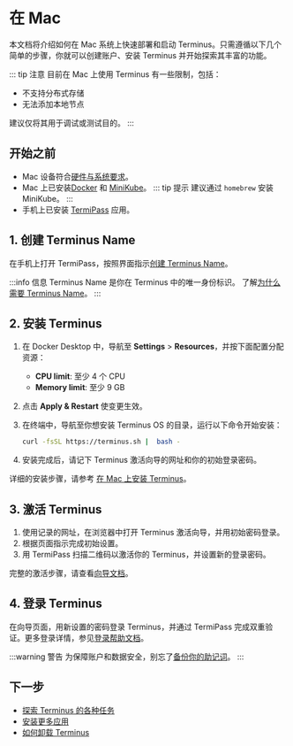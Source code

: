 
# 在 Mac

本文档将介绍如何在 Mac 系统上快速部署和启动 Terminus。只需遵循以下几个简单的步骤，你就可以创建账户、安装 Terminus 并开始探索其丰富的功能。

::: tip 注意
目前在 Mac 上使用 Terminus 有一些限制，包括：
- 不支持分布式存储
- 无法添加本地节点

建议仅将其用于调试或测试目的。
:::

## 开始之前

- Mac 设备符合[硬件与系统要求](../getting-started/index.md#硬件与系统要求)。
- Mac 上已安装[Docker](https://www.docker.com/products/docker-desktop/) 和 [MiniKube](https://minikube.sigs.k8s.io/docs/start/?arch=%2Fmacos%2Farm64%2Fstable%2Fhomebrew)。
::: tip 提示
建议通过 `homebrew` 安装 MiniKube。
:::
- 手机上已安装 [TermiPass](../../../how-to/termipass/overview.md#download) 应用。

## 1. 创建 Terminus Name

在手机上打开 TermiPass，按照界面指示[创建 Terminus Name](../../../how-to/termipass/account/index.md#create-terminus-name)。

:::info 信息
Terminus Name 是你在 Terminus 中的唯一身份标识。
了解[为什么需要 Terminus Name](../../../../overview/terminus/terminus-name.md#why-do-you-need-a-terminus-name)。
:::

## 2. 安装 Terminus

1. 在 Docker Desktop 中，导航至 **Settings** > **Resources**，并按下面配置分配资源：
    - **CPU limit**: 至少 4 个 CPU
    - **Memory limit**: 至少 9 GB
  
2. 点击 **Apply & Restart** 使变更生效。
    
3. 在终端中，导航至你想安装 Terminus OS 的目录，运行以下命令开始安装：

   ```bash
   curl -fsSL https://terminus.sh |  bash - 
   ```

4. 安装完成后，请记下 Terminus 激活向导的网址和你的初始登录密码。

详细的安装步骤，请参考 [在 Mac 上安装 Terminus](../../../how-to/terminus/setup/install/mac.md)。

## 3. 激活 Terminus

1. 使用记录的网址，在浏览器中打开 Terminus 激活向导，并用初始密码登录。
2. 根据页面指示完成初始设置。
3. 用 TermiPass 扫描二维码以激活你的 Terminus，并设置新的登录密码。

完整的激活步骤，请查看[向导文档](../../../how-to/terminus/setup/wizard.md)。

## 4. 登录 Terminus

在向导页面，用新设置的密码登录 Terminus，并通过 TermiPass 完成双重验证。更多登录详情，参见[登录帮助文档](../../../how-to/terminus/setup/login.md)。

:::warning 警告
为保障账户和数据安全，别忘了[备份你的助记词](../../../how-to/termipass/account/index.md#backup-mnemonic-phrase)。
:::

## 下一步
- [探索 Terminus 的各种任务](../../../how-to/terminus/index.md)
- [安装更多应用](../../../how-to/terminus/market/index.md#install-application)
- [如何卸载 Terminus](../../../developer/develop/advanced/cli.md#terminus-uninstallation-script)
